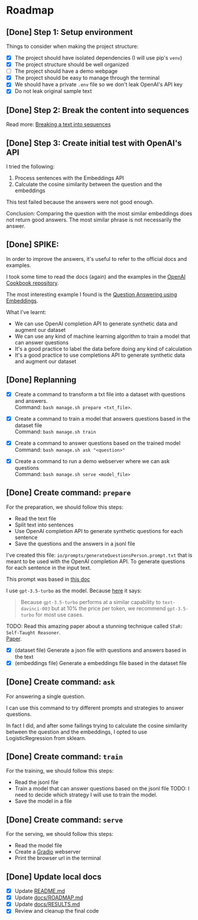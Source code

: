 # Roadmap

## [Done] Step 1: Setup environment

Things to consider when making the project structure:

- [x] The project should have isolated dependencies (I will use pip's `venv`)
- [x] The project structure should be well organized
- [ ] The project should have a demo webpage
- [x] The project should be easy to manage through the terminal
- [x] We should have a private `.env` file so we don't leak OpenAI's API key
- [x] Do not leak original sample text

## [Done] Step 2: Break the content into sequences

Read more:
[Breaking a text into sequences](https://giovannefeitosa.notion.site/Breaking-a-text-into-sequences-4a453b09ee224ead8323fd3981216cfb)

## [Done] Step 3: Create initial test with OpenAI's API

I tried the following:

1. Process sentences with the Embeddings API
2. Calculate the cosine similarity between the question and the embeddings

This test failed because the answers were not good enough.

Conclusion: Comparing the question with the most similar embeddings does not return good answers.
            The most similar phrase is not necessarily the answer.

## [Done] SPIKE:

In order to improve the answers, it's useful to refer to the official docs and examples.

I took some time to read the docs (again) and the examples in the 
[OpenAI Cookbook repository](https://github.com/openai/openai-cookbook/).

The most interesting example I found is the 
[Question Answering using Embeddings](https://github.com/openai/openai-cookbook/blob/main/examples/Question_answering_using_embeddings.ipynb).

What I've learnt:

- We can use OpenAI completion API to generate synthetic data and augment our dataset
- We can use any kind of machine learning algorithm to train a model that can answer questions
- It's a good practice to label the data before doing any kind of calculation
- It's a good practice to use completions API to generate synthetic data and augment our dataset

## [Done] Replanning

- [x] Create a command to transform a txt file into a dataset with questions and answers.<br/>
      Command: `bash manage.sh prepare <txt_file>`.

- [x] Create a command to train a model that answers questions based in the dataset file<br/>
      Command: `bash manage.sh train`

- [x] Create a command to answer questions based on the trained model<br/>
      Command: `bash manage.sh ask "<question>"`

- [x] Create a command to run a demo webserver where we can ask questions<br/>
      Command: `bash manage.sh serve <model_file>`

## [Done] Create command: `prepare`

For the preparation, we should follow this steps:

* Read the text file
* Split text into sentences
* Use OpenAI completion API to generate synthetic questions for each sentence
* Save the questions and the answers in a jsonl file

I've created this file: `io/prompts/generateQuestionsPerson.prompt.txt` that is meant to be used with the OpenAI completion API.
To generate questions for each sentence in the input text.

This prompt was based in [this doc](https://github.com/openai/openai-cookbook/blob/main/techniques_to_improve_reliability.md)

I use `gpt-3.5-turbo` as the model. Because [here](https://platform.openai.com/docs/guides/chat/chat-vs-completions)
it says:

> Because `gpt-3.5-turbo` performs at a similar capability 
> to `text-davinci-003` but at 10% the price per token, 
> we recommend `gpt-3.5-turbo` for most use cases.

TODO: Read this amazing paper about a stunning technique called `STaR: Self-Taught Reasoner`.<br/>
      [Paper](https://arxiv.org/pdf/2203.14465.pdf).

- [x] (dataset file) Generate a json file with questions and answers based in the text
- [x] (embeddings file) Generate a embeddings file based in the dataset file

## [Done] Create command: `ask`

For answering a single question.

I can use this command to try different prompts and strategies to answer questions.

In fact I did, and after some failings trying to calculate the cosine similarity between the question and the embeddings,
I opted to use LogisticRegression from sklearn.

## [Done] Create command: `train`

For the training, we should follow this steps:

* Read the jsonl file
* Train a model that can answer questions based on the jsonl file
  TODO: I need to decide which strategy I will use to train the model.
* Save the model in a file

## [Done] Create command: `serve`

For the serving, we should follow this steps:

* Read the model file
* Create a [Gradio](https://www.gradio.app/) webserver
* Print the browser url in the terminal

## [Done] Update local docs

- [x] Update [README.md](../README.md)
- [x] Update [docs/ROADMAP.md](./ROADMAP.md)
- [x] Update [docs/RESULTS.md](./RESULTS.md)
- [x] Review and cleanup the final code
